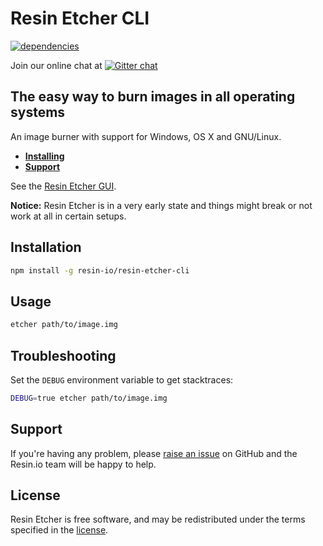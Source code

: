 Resin Etcher CLI
================

[![dependencies](https://david-dm.org/resin-io/resin-etcher-cli.png)](https://david-dm.org/resin-io/resin-etcher-cli.png)

Join our online chat at [![Gitter chat](https://badges.gitter.im/resin-io/chat.png)](https://gitter.im/resin-io/chat)

The easy way to burn images in all operating systems
----------------------------------------------------

An image burner with support for Windows, OS X and GNU/Linux.

- [**Installing**](https://github.com/resin-io/resin-etcher-cli#installation)
- [**Support**](https://github.com/resin-io/resin-etcher-cli/issues/new)

See the [Resin Etcher GUI](https://github.com/resin-io/resin-etcher).

**Notice:** Resin Etcher is in a very early state and things might break or not work at all in certain setups.

Installation
------------

```sh
npm install -g resin-io/resin-etcher-cli
```

Usage
-----

```sh
etcher path/to/image.img
```

Troubleshooting
---------------

Set the `DEBUG` environment variable to get stacktraces:

```sh
DEBUG=true etcher path/to/image.img
```

Support
-------

If you're having any problem, please [raise an issue](https://github.com/resin-io/resin-etcher-cli/issues/new) on GitHub and the Resin.io team will be happy to help.

License
-------

Resin Etcher is free software, and may be redistributed under the terms specified in the [license](https://github.com/resin-io/resin-etcher-cli/blob/master/LICENSE).
